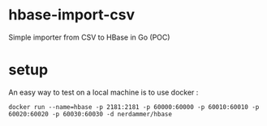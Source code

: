 # hbase-import-csv
Simple importer from CSV to HBase in Go (POC)

# setup

An easy way to test on a local machine is to use docker :

``docker run --name=hbase -p 2181:2181 -p 60000:60000 -p 60010:60010 -p 60020:60020 -p 60030:60030 -d nerdammer/hbase``

